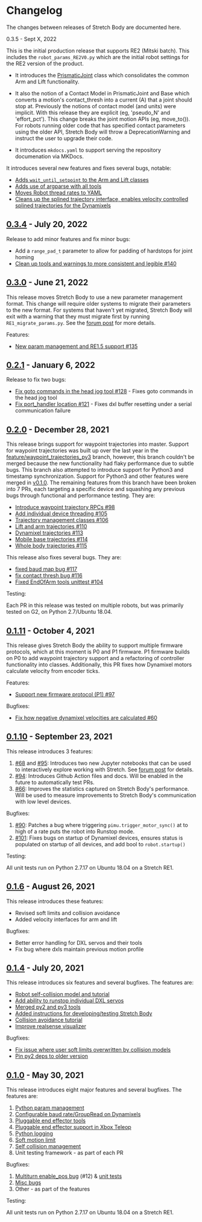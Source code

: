 # Changelog

The changes between releases of Stretch Body are documented here.

0.3.5 - Sept X, 2022

This is the initial production release that supports RE2 (Mitski batch).  This includes the `robot_params_RE2V0.py` which are the initial robot settings for the RE2 version of the product.

* It introduces the [PrismaticJoint](https://github.com/hello-robot/stretch_body/blob/master/stretch_body/prismatic_joint.py) class which consolidates the common Arm and Lift functionality. 

* It also  the notion of a Contact Model in PrismaticJoint and Base which converts a motion's contact_thresh into a current (A) that a joint should stop at. Previously the notions of contact model (and units) were implicit. With this release they are explicit (eg, 'pseudo_N' and 'effort_pct'). This change breaks the joint motion APIs (eg, move_to()). For robots running older code that has specified contact parameters using the older API, Stretch Body will throw a DeprecationWarning and instruct the user to upgrade their code.

* It introduces `mkdocs.yaml` to support serving the repository documenation via MKDocs.

It introduces several new features and fixes several bugs, notable:

* [Adds `wait_until_setpoint` to the Arm and Lift classes](https://github.com/hello-robot/stretch_body/commit/d15e3fb4416a5b296a184148df7b2045cf16027d)
* [Adds use of argparse with all tools](https://github.com/hello-robot/stretch_body/commit/c9c79d6fa08d0aec7d217e2e1d9a9d36b15145b1)
* [Moves Robot thread rates to YAML](https://github.com/hello-robot/stretch_body/commit/0fa82e852f98031064a4dbfba722af6da43bc992)
* [Cleans up the splined trajectory interface, enables velocity controlled splined trajectories for the Dynamixels](https://github.com/hello-robot/stretch_body/commit/13549e3662a3168c2a6f460f52c6577d0dbf5b5d)



## [0.3.4](https://github.com/hello-robot/stretch_body/pull/142) - July 20, 2022

Release to add minor features and fix minor bugs:

* Add a `range_pad_t` parameter to allow for padding of hardstops for joint homing
* [Clean up tools and warnings to more consistent and legible #140](https://github.com/hello-robot/stretch_body/pull/140)

## [0.3.0](https://github.com/hello-robot/stretch_body/pull/129) - June 21, 2022
This release moves Stretch Body to use a new parameter management format. This change will require older systems to migrate their parameters to the new format. For systems that haven't yet migrated, Stretch Body will exit with a warning that they must migrate first by running `RE1_migrate_params.py`. See the [forum post](https://forum.hello-robot.com/t/425) for more details.

Features:

 - [New param management and RE1.5 support #135](https://github.com/hello-robot/stretch_body/pull/135)

## [0.2.1](https://github.com/hello-robot/stretch_body/pull/129) - January 6, 2022
Release to fix two bugs:

 - [Fix goto commands in the head jog tool #128](https://github.com/hello-robot/stretch_body/pull/128) - Fixes goto commands in the head jog tool
 - [Fix port_handler location #121](https://github.com/hello-robot/stretch_body/pull/121) - Fixes dxl buffer resetting under a serial communication failure

## [0.2.0](https://github.com/hello-robot/stretch_body/pull/118) - December 28, 2021
This release brings support for waypoint trajectories into master. Support for waypoint trajectories was built up over the last year in the [feature/waypoint_trajectories_py3](https://github.com/hello-robot/stretch_body/tree/feature/waypoint_trajectories_py3) branch, however, this branch couldn't be merged because the new functionality had flaky performance due to subtle bugs. This branch also attempted to introduce support for Python3 and timestamp synchronization. Support for Python3 and other features were merged in [v0.1.0](https://github.com/hello-robot/stretch_body/pull/35). The remaining features from this branch have been broken into 7 PRs, each targeting a specific device and squashing any previous bugs through functional and performance testing. They are:

 - [Introduce waypoint trajectory RPCs #98](https://github.com/hello-robot/stretch_body/pull/98)
 - [Add individual device threading #105](https://github.com/hello-robot/stretch_body/pull/105)
 - [Trajectory management classes #106](https://github.com/hello-robot/stretch_body/pull/106)
 - [Lift and arm trajectories #110](https://github.com/hello-robot/stretch_body/pull/110)
 - [Dynamixel trajectories #113](https://github.com/hello-robot/stretch_body/pull/113)
 - [Mobile base trajectories #114](https://github.com/hello-robot/stretch_body/pull/114)
 - [Whole body trajectories #115](https://github.com/hello-robot/stretch_body/pull/115)

This release also fixes several bugs. They are:

 - [fixed baud map bug #117](https://github.com/hello-robot/stretch_body/pull/117)
 - [fix contact thresh bug #116](https://github.com/hello-robot/stretch_body/pull/116)
 - [Fixed EndOfArm tools unittest #104](https://github.com/hello-robot/stretch_body/pull/104)

Testing:

Each PR in this release was tested on multiple robots, but was primarily tested on G2, on Python 2.7/Ubuntu 18.04.

## [0.1.11](https://github.com/hello-robot/stretch_body/pull/112) - October 4, 2021
This release gives Stretch Body the ability to support multiple firmware protocols, which at this moment is P0 and P1 firmware. P1 firmware builds on P0 to add waypoint trajectory support and a refactoring of controller functionality into classes. Additionally, this PR fixes how Dynamixel motors calculate velocity from encoder ticks.

Features:

 - [Support new firmware protocol (P1) #97](https://github.com/hello-robot/stretch_body/pull/97)

Bugfixes:

 - [Fix how negative dynamixel velocities are calculated #60](https://github.com/hello-robot/stretch_body/pull/60)

## [0.1.10](https://github.com/hello-robot/stretch_body/pull/102) - September 23, 2021
This release introduces 3 features:

1. [#68](https://github.com/hello-robot/stretch_body/pull/68) and [#95](https://github.com/hello-robot/stretch_body/pull/95): Introduces two new Jupyter notebooks that can be used to interactively explore working with Stretch. See [forum post](https://forum.hello-robot.com/t/jupyter-notebook-tutorials/298) for details.
1. [#94](https://github.com/hello-robot/stretch_body/pull/94): Introduces Github Action files and docs. Will be enabled in the future to automatically test PRs.
1. [#66](https://github.com/hello-robot/stretch_body/pull/66): Improves the statistics captured on Stretch Body's performance. Will be used to measure improvements to Stretch Body's communication with low level devices.

Bugfixes:

1. [#90](https://github.com/hello-robot/stretch_body/pull/90): Patches a bug where triggering `pimu.trigger_motor_sync()` at to high of a rate puts the robot into Runstop mode.
1. [#101](https://github.com/hello-robot/stretch_body/pull/101): Fixes bugs on startup of Dynamixel devices, ensures status is populated on startup of all devices, and add bool to `robot.startup()`

Testing:

All unit tests run on Python 2.7.17 on Ubuntu 18.04 on a Stretch RE1.

## [0.1.6](https://github.com/hello-robot/stretch_body/pull/85) - August 26, 2021
This release introduces these features:

* Revised soft limits and collision avoidance
* Added velocity interfaces for arm and lift

Bugfixes:

* Better error handling for DXL servos and their tools
* Fix bug where dxls maintain previous motion profile

## [0.1.4](https://github.com/hello-robot/stretch_body/pull/63) - July 20, 2021
This release introduces six features and several bugfixes. The features are:

- [Robot self-collision model and tutorial](https://github.com/hello-robot/stretch_body/pull/56)
- [Add ability to runstop individual DXL servos](https://github.com/hello-robot/stretch_body/pull/57)
- [Merged py2 and py3 tools](https://github.com/hello-robot/stretch_body/pull/59)
- [Added instructions for developing/testing Stretch Body](https://github.com/hello-robot/stretch_body/pull/61)
- [Collision avoidance tutorial](https://github.com/hello-robot/stretch_body/pull/62)
- [Improve realsense visualizer](https://github.com/hello-robot/stretch_body/pull/64)

Bugfixes:

- [Fix issue where user soft limits overwritten by collision models](https://github.com/hello-robot/stretch_body/pull/58)
- [Pin py2 deps to older version](https://github.com/hello-robot/stretch_body/pull/65)

## [0.1.0](https://github.com/hello-robot/stretch_body/pull/35) - May 30, 2021
This release introduces eight major features and several bugfixes. The features are:

1. [Python param management](https://github.com/hello-robot/stretch_body/pull/22)
2. [Configurable baud rate/GroupRead on Dynamixels](https://github.com/hello-robot/stretch_body/pull/20)
3. [Pluggable end effector tools](https://github.com/hello-robot/stretch_body/pull/32)
4. [Pluggable end effector support in Xbox Teleop](https://github.com/hello-robot/stretch_body/pull/30)
5. [Python logging](https://github.com/hello-robot/stretch_body/pull/32)
6. [Soft motion limit](https://github.com/hello-robot/stretch_body/pull/33)
7. [Self collision management](https://github.com/hello-robot/stretch_body/pull/34)
8. Unit testing framework - as part of each PR

Bugfixes:

1. [Multiturn enable_pos bug](https://github.com/hello-robot/stretch_body/pull/21) (#12) & [unit tests](https://github.com/hello-robot/stretch_body/pull/25)
2. [Misc bugs](https://github.com/hello-robot/stretch_body/pull/24)
3. Other - as part of the features

Testing:

All unit tests run on Python 2.7.17 on Ubuntu 18.04 on a Stretch RE1.
